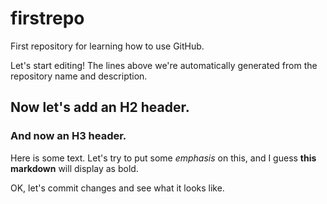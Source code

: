 # firstrepo
First repository for learning how to use GitHub.

Let's start editing! The lines above we're automatically generated from the repository name and description.

## Now let's add an H2 header.
### And now an H3 header.

Here is some text. Let's try to put some *emphasis* on this, and I guess **this markdown** will display as bold.

OK, let's commit changes and see what it looks like.
